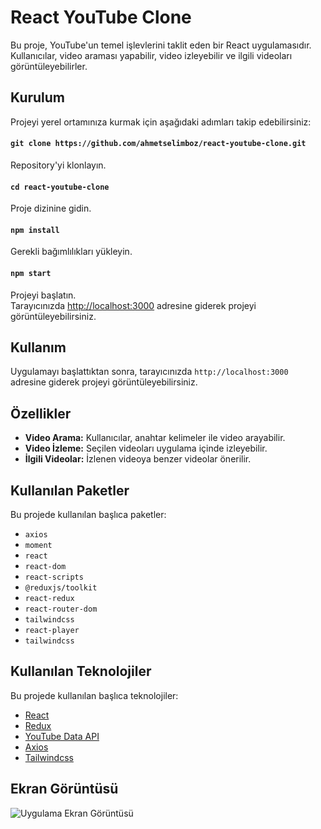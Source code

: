 # React YouTube Clone

Bu proje, YouTube'un temel işlevlerini taklit eden bir React uygulamasıdır. Kullanıcılar, video araması yapabilir, video izleyebilir ve ilgili videoları görüntüleyebilirler.

## Kurulum

Projeyi yerel ortamınıza kurmak için aşağıdaki adımları takip edebilirsiniz:

#### `git clone https://github.com/ahmetselimboz/react-youtube-clone.git`

Repository'yi klonlayın.

#### `cd react-youtube-clone`

Proje dizinine gidin.

#### `npm install`

Gerekli bağımlılıkları yükleyin.

#### `npm start`

Projeyi başlatın.\
Tarayıcınızda [http://localhost:3000](http://localhost:3000) adresine giderek projeyi görüntüleyebilirsiniz.

## Kullanım

Uygulamayı başlattıktan sonra, tarayıcınızda `http://localhost:3000` adresine giderek projeyi görüntüleyebilirsiniz.

## Özellikler

- **Video Arama:** Kullanıcılar, anahtar kelimeler ile video arayabilir.
- **Video İzleme:** Seçilen videoları uygulama içinde izleyebilir.
- **İlgili Videolar:** İzlenen videoya benzer videolar önerilir.

## Kullanılan Paketler

Bu projede kullanılan başlıca paketler:

- `axios`
- `moment`
- `react`
- `react-dom`
- `react-scripts`
- `@reduxjs/toolkit`
- `react-redux`
- `react-router-dom`
- `tailwindcss`
- `react-player`
- `tailwindcss`

## Kullanılan Teknolojiler

Bu projede kullanılan başlıca teknolojiler:

- [React](https://reactjs.org/)
- [Redux](https://redux.js.org/)
- [YouTube Data API](https://rapidapi.com/ytdlfree/api/youtube-v31)
- [Axios](https://axios-http.com/)
- [Tailwindcss](https://tailwindcss.com/)

## Ekran Görüntüsü

![Uygulama Ekran Görüntüsü](https://image.ahmetselimboz.com.tr/mybucket/react_youtube_clone_github_screenshot.png)

